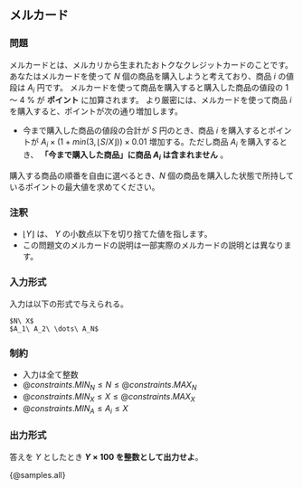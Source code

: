 ## メルカード

### 問題
メルカードとは、メルカリから生まれたおトクなクレジットカードのことです。あなたはメルカードを使って $N$ 個の商品を購入しようと考えており、商品 $i$ の値段は $A_i$ 円です。
メルカードを使って商品を購入すると購入した商品の値段の $1$ 〜 $4$ % が **ポイント** に加算されます。
より厳密には、メルカードを使って商品 $i$ を購入すると、ポイントが次の通り増加します。

- 今まで購入した商品の値段の合計が $S$ 円のとき、商品 $i$ を購入するとポイントが $A_i \times (1 + min(3, \lfloor S / X \rfloor)) \times 0.01$ 増加する。ただし商品 $A_i$ を購入するとき、 **「今まで購入した商品」に商品 $A_i$ は含まれません** 。

購入する商品の順番を自由に選べるとき、$N$ 個の商品を購入した状態で所持しているポイントの最大値を求めてください。

### 注釈
- $\lfloor Y \rfloor$ は、 $Y$ の小数点以下を切り捨てた値を指します。
- この問題文のメルカードの説明は一部実際のメルカードの説明とは異なります。

### 入力形式
入力は以下の形式で与えられる。

```
$N\ X$
$A_1\ A_2\ \dots\ A_N$
```

### 制約

- 入力は全て整数
- ${@constraints.MIN_N} \leq N \leq {@constraints.MAX_N}$
- ${@constraints.MIN_X} \leq X \leq {@constraints.MAX_X}$
- ${@constraints.MIN_A} \leq A_i \leq X$


### 出力形式

答えを $Y$ としたとき **$Y \times 100$ を整数として出力せよ**。

{@samples.all}

